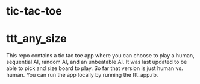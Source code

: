# tic-tac-toe
# ttt_any_size

This repo contains a tic tac toe app where you can choose to play a human, sequential AI, random AI, and an unbeatable AI. It was last updated to be able to pick and size board to play. So far that version is just human vs. human. You can run the app locally by running the ttt_app.rb. 
